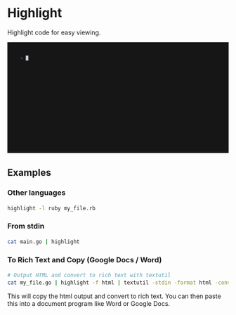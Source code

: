 # Highlight

Highlight code for easy viewing.

![Demo of Highlight](tape/demo.gif)

## Examples

### Other languages

```sh
highlight -l ruby my_file.rb
```

### From stdin

```sh
cat main.go | highlight
```

### To Rich Text and Copy (Google Docs / Word)

```sh
# Output HTML and convert to rich text with textutil
cat my_file.go | highlight -f html | textutil -stdin -format html -convert rtf -stdout | pbcopy
```

This will copy the html output and convert to rich text. You can then paste this into a document program like Word or Google Docs.
